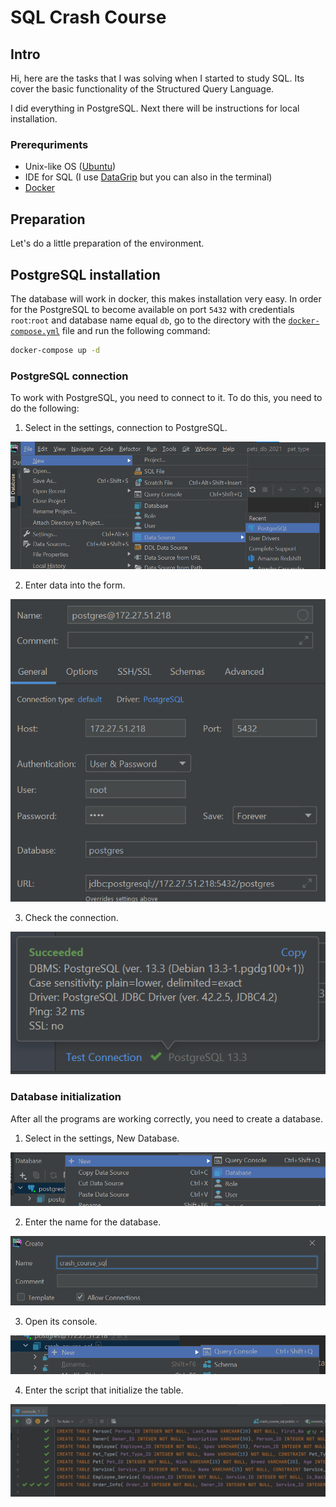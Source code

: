 # SQL Crash Course

## Intro

Hi, here are the tasks that I was solving when I started to study SQL. Its cover the basic functionality of the  Structured Query Language. 

I did everything in PostgreSQL. Next there will be instructions for local installation.

### Prerequriments

-  Unix-like OS ([Ubuntu](https://ubuntu.com/))
- IDE for SQL (I use [DataGrip](https://www.jetbrains.com/datagrip/) but you can also in the terminal)
- [Docker](https://www.docker.com/)

## Preparation

Let's do a little preparation of the environment.

## PostgreSQL installation

The database will work in docker, this makes installation very easy. In order for the PostgreSQL to become available on port `5432` with credentials `root`:`root` and database name equal `db`, go to the directory with the [`docker-compose.yml`](docker-compose.yml) file and run the following command:

``` bash
docker-compose up -d
```

  ### PostgreSQL connection

To work with PostgreSQL, you need to connect to it. To do this, you need to do the following:

1. Select in the settings, connection to PostgreSQL.

![image-20210524184749504](images/image-20210524184749504.png)

2. Enter data into the form.

![image-20210524184902177](images/image-20210524184902177.png)

3. Check the connection.

![image-20210524185058272](images/image-20210524185058272.png)

### Database initialization

After all the programs are working correctly, you need to create a database.

1. Select in the settings, New Database.

![image-20210524195757557](images/image-20210524195757557.png)

2. Enter the name for the database.

![image-20210524195856896](images/image-20210524195856896.png)

3. Open its console.

![image-20210524195921849](images/image-20210524195921849.png)

4. Enter the script that initialize the table.
	
![image-20210524200007755](images/image-20210524200007755.png)